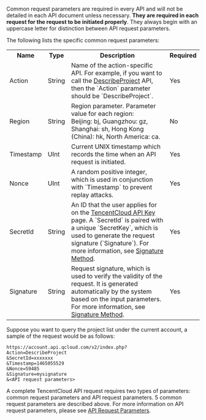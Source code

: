 ﻿Common request parameters are required in every API and will not be detailed in each API document unless necessary. **They are required in each request for the request to be initiated properly**. They always begin with an uppercase letter for distinction between API request parameters.

The following lists the specific common request parameters:

<table class="t">
<tbody><tr>
<th> <b>Name</b>
</th><th> <b>Type</b>
</th><th> <b>Description</b>
</th><th width="50"> <b>Required</b>
</th></tr>
<tr>
<td> Action
</td><td> String
</td><td> Name of the action-specific API. For example, if you want to call the <a href="https://intl.cloud.tencent.com/document/product/378/4400" title="DescribeProject">DescribeProject</a> API, then the `Action` parameter should be `DescribeProject`.
</td><td> Yes
</td></tr>
<tr>
<td> Region
</td><td> String
</td><td> Region parameter. Parameter value for each region: <br>Beijing: bj, Guangzhou: gz, Shanghai: sh, Hong Kong (China): hk, North America: ca.
</td><td> No
</td></tr>
<tr>
<td> Timestamp
</td><td> UInt
</td><td> Current UNIX timestamp which records the time when an API request is initiated.
</td><td> Yes
</td></tr>
<tr>
<td> Nonce
</td><td> UInt
</td><td> A random positive integer, which is used in conjunction with `Timestamp` to prevent replay attacks.
</td><td> Yes
</td></tr>
<tr>
<td> SecretId
</td><td> String
</td><td> An ID that the user applies for on the <a href="https://console.cloud.tencent.com/capi">TencentCloud API Key</a> page. A `SecretId` is paired with a unique `SecretKey`, which is used to generate the request signature (`Signature`). For more information, see <a href="https://intl.cloud.tencent.com/document/product/378/4378" title="Signing Method">Signature Method</a>.
</td><td> Yes
</td></tr>
<tr>
<td> Signature
</td><td> String
</td><td> Request signature, which is used to verify the validity of the request. It is generated automatically by the system based on the input parameters. For more information, see <a href="https://intl.cloud.tencent.com/document/product/378/4378" title="Signing Method">Signature Method</a>.
</td><td> Yes
</td></tr></tbody></table>

Suppose you want to query the project list under the current account, a sample of the request would be as follows:

```
https://account.api.qcloud.com/v2/index.php?
Action=DescribeProject
&SecretId=xxxxxxx
&Timestamp=1465055529
&Nonce=59485
&Signature=mysignature
&<API request parameters>
```

A complete TencentCloud API request requires two types of parameters: common request parameters and API request parameters. 5 common request parameters are described above. For more information on API request parameters, please see <a href="/doc/api/372/接口请求参数" title="API Request Parameters">API Request Parameters</a>.
